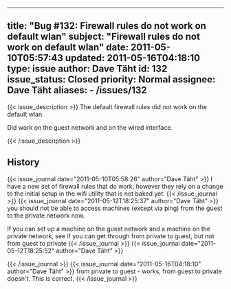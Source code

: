 
---
title: "Bug #132: Firewall rules do not work on default wlan"
subject: "Firewall rules do not work on default wlan"
date: 2011-05-10T05:57:43
updated: 2011-05-16T04:18:10
type: issue
author: Dave Täht
id: 132
issue_status: Closed
priority: Normal
assignee: Dave Täht
aliases:
    - /issues/132
---

{{< issue_description >}}
The default firewall rules did not work on the default wlan.

Did work on the guest network and on the wired interface.


{{< /issue_description >}}

## History
{{< issue_journal date="2011-05-10T05:58:26" author="Dave Täht" >}}
I have a new set of firewall rules that do work, however they rely on a
change to the initial setup in the wifi utility that is not baked yet.
{{< /issue_journal >}}
{{< issue_journal date="2011-05-12T18:25:37" author="Dave Täht" >}}
you should not be able to access machines (except via ping) from the
guest to the private network now.

If you can set up a machine on the guest network and a machine on the
private network, see if you can get through from private to guest, but
not from guest to private
{{< /issue_journal >}}
{{< issue_journal date="2011-05-12T18:25:52" author="Dave Täht" >}}

{{< /issue_journal >}}
{{< issue_journal date="2011-05-16T04:18:10" author="Dave Täht" >}}
from private to guest - works, from guest to private doesn't. This is
correct.
{{< /issue_journal >}}

